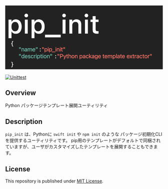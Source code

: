 ![banner](banner.png)

[![Unittest](https://github.com/Enchan1207/pip_init/actions/workflows/ci.yml/badge.svg)](https://github.com/Enchan1207/pip_init/actions/workflows/ci.yml)

## Overview

Python パッケージテンプレート展開ユーティリティ

## Description

`pip_init` は、Pythonに `swift init` や `npm init` のような パッケージ初期化CLIを提供するユーティリティです。
pip用のテンプレートがデフォルトで同梱されていますが、ユーザがカスタマイズしたテンプレートを展開することもできます。

## License

This repository is published under [MIT License](LICENSE).
